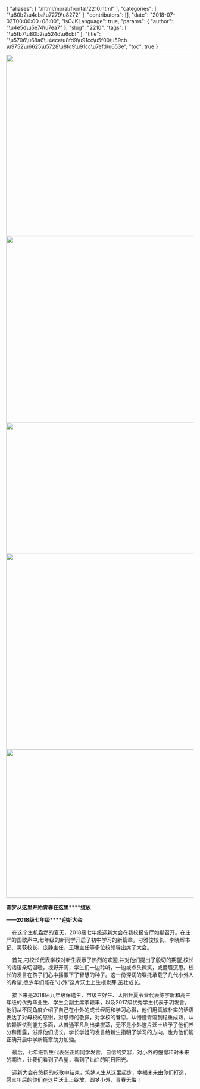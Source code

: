 {
    "aliases": [
        "/html/moral/frontal/2210.html"
    ],
    "categories": [
        "\u80b2\u4eba\u7279\u8272"
    ],
    "contributors": [],
    "date": "2018-07-02T00:00:00+08:00",
    "isCJKLanguage": true,
    "params": {
        "author": "\u4e5d\u5e74\u7ea7"
    },
    "slug": "2210",
    "tags": [
        "\u5fb7\u80b2\u524d\u6cbf"
    ],
    "title": "\u5706\u68a6\u4ece\u8fd9\u91cc\u5f00\u59cb  \u9752\u6625\u5728\u8fd9\u91cc\u7efd\u653e",
    "toc": true
}


<img
    src="https://cdn.tfls.online/mirror/full/7747934366b0d895fa977e4ca6249de28b4490d1.jpg"
    style="display:block;margin-left:auto;margin-right:auto;"
    decoding="async"
    fetchpriority="auto"
    loading="lazy"
    height="487"
    width="600"
/>
<img
    src="https://cdn.tfls.online/mirror/full/d9f33ef19b5755d8f47aa6fb7a5dea25eb8f5cb7.jpg"
    style="display:block;margin-left:auto;margin-right:auto;"
    decoding="async"
    fetchpriority="auto"
    loading="lazy"
    height="502"
    width="600"
/>
<img
    src="https://cdn.tfls.online/mirror/full/97114370468ee86a2be804f428fc61e4525f1297.jpg"
    style="display:block;margin-left:auto;margin-right:auto;"
    decoding="async"
    fetchpriority="auto"
    loading="lazy"
    height="351"
    width="600"
/>
<img
    src="https://cdn.tfls.online/mirror/full/e603f440bc2a7d7b93bdd304cfb394667b512b74.jpg"
    style="display:block;margin-left:auto;margin-right:auto;"
    decoding="async"
    fetchpriority="auto"
    loading="lazy"
    height="527"
    width="600"
/>
<img
    src="https://cdn.tfls.online/mirror/full/f4ea2831aac90d5b9e4b8bc4b0115f6360f8287f.jpg"
    style="display:block;margin-left:auto;margin-right:auto;"
    decoding="async"
    fetchpriority="auto"
    loading="lazy"
    height="400"
    width="600"
/>







**圆梦****从这里开始****青春在这里****绽放**




**——****201****8****级****七年级****迎新大会**




    在这个生机盎然的夏天，2018级七年级迎新大会在我校报告厅如期召开。在庄严的国歌声中,七年级的新同学开启了初中学习的新篇章。刁雅俊校长、李晓辉书记、吴荻校长、庞静主任、王琳主任等多位校领导出席了大会。




    首先,刁校长代表学校对新生表示了热烈的欢迎,并对他们提出了殷切的期望,校长的话语亲切温暖，视野开阔，学生们一边聆听，一边或点头微笑，或蹙眉沉思。校长的发言在孩子们心中播撒下了智慧的种子。这一份深切的嘱托承载了几代小外人的希望,愿少年们能在“小外”这片沃土上生根发芽,茁壮成长。




    接下来是2018届九年级保送生、市级三好生、太阳升夏令营代表陈宇昕和高三年级的优秀毕业生、学生会副主席李颖丰，以及2017级优秀学生代表于玥发言，他们从不同角度介绍了自己在小外的成长经历和学习心得，他们用真诚朴实的话语表达了对母校的感谢，对恩师的敬佩，对学校的眷恋。从懵懂青涩到稳重成熟，从依赖胆怯到能力多面，从普通平凡到出类拔萃，无不是小外这片沃土给予了他们养分和雨露，滋养他们成长。学长学姐的发言给新生指明了学习的方向，也为他们能正确开启中学新篇章助力加油。




    最后，七年级新生代表张正旭同学发言，自信的笑容，对小外的憧憬和对未来的期许，让我们看到了希望，看到了灿烂的明日阳光。




    迎新大会在悠扬的校歌中结束，筑梦人生从这里起步，幸福未来由你们打造，愿三年后的你们在这片沃土上绽放，圆梦小外，青春无悔！




               




  



